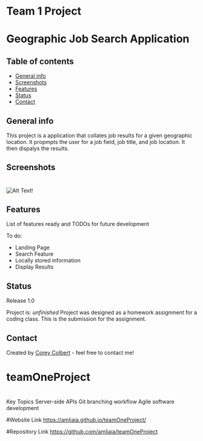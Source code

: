 # Team 1 Project
# Geographic Job Search Application
> 

## Table of contents
* [General info](#general-info)
* [Screenshots](#screenshots)
* [Features](#features)
* [Status](#status)
* [Contact](#contact)

## General info
This project is a application that collates job results for a given geographic location. It propmpts the user for a job field, job title, and job location.  It then dispalys the results.

## Screenshots
#
![Alt Text!](https://user-images.githubusercontent.com/72354925/107296173-7fcf4380-6a36-11eb-8160-ac48fdda5415.png)


## Features
List of features ready and TODOs for future development

To do:

* Landing Page
* Search Feature
* Locally stored information
* Display Results

## Status
Release 1.0

Project is: _unfinished_ Project was designed as a homework assignment for a coding class.  This is the submission for the assignment.

## Contact
Created by [Corey Colbert](cdcolbert10@gmail.com) - feel free to contact me!


# teamOneProject
#
Key Topics
Server-side APIs
Git branching workflow
Agile software development

#Website Link
https://amliaia.github.io/teamOneProject/

#Repository Link
https://github.com/amliaia/teamOneProject
